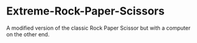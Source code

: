 # Extreme-Rock-Paper-Scissors
A modified version of the classic Rock Paper Scissor but with a computer on the other end.
